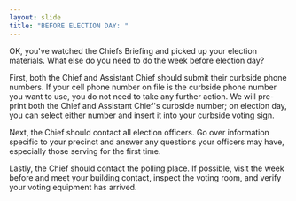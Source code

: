 ```yaml
---
layout: slide
title: "BEFORE ELECTION DAY: "
---
```


OK, you&#39;ve watched the Chiefs Briefing and picked up your election materials. What else do you need to do the week before election day?

First, both the Chief and Assistant Chief should submit their curbside phone numbers. If your cell phone number on file is the curbside phone number you want to use, you do not need to take any further action. We will pre-print both the Chief and Assistant Chief&#39;s curbside number; on election day, you can select either number and insert it into your curbside voting sign.

Next, the Chief should contact all election officers. Go over information specific to your precinct and answer any questions your officers may have, especially those serving for the first time.

Lastly, the Chief should contact the polling place. If possible, visit the week before and meet your building contact, inspect the voting room, and verify your voting equipment has arrived.